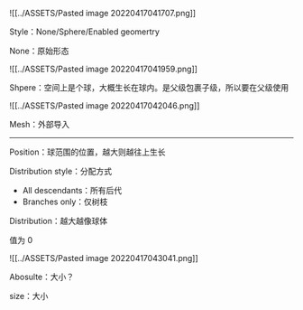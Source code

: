 
![[../ASSETS/Pasted image 20220417041707.png]]

Style：None/Sphere/Enabled geomertry

None：原始形态

![[../ASSETS/Pasted image 20220417041959.png]]

Shpere：空间上是个球，大概生长在球内。是父级包裹子级，所以要在父级使用

![[../ASSETS/Pasted image 20220417042046.png]]

Mesh：外部导入

---

Position：球范围的位置，越大则越往上生长

Distribution style：分配方式

- All descendants：所有后代
- Branches only：仅树枝

Distribution：越大越像球体

值为 0

![[../ASSETS/Pasted image 20220417043041.png]]

Abosulte：大小？

size：大小

